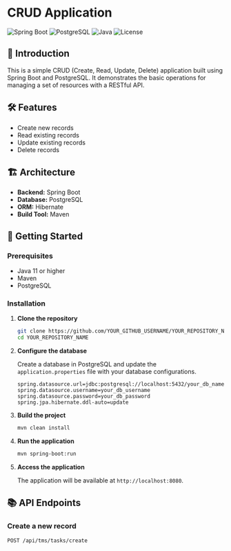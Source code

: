 # CRUD Application

![Spring Boot](https://img.shields.io/badge/Spring%20Boot-2.5.4-green)
![PostgreSQL](https://img.shields.io/badge/PostgreSQL-13-blue)
![Java](https://img.shields.io/badge/Java-11-orange)
![License](https://img.shields.io/badge/License-MIT-yellow)

## 🚀 Introduction

This is a simple CRUD (Create, Read, Update, Delete) application built using Spring Boot and PostgreSQL. It demonstrates the basic operations for managing a set of resources with a RESTful API.

## 🛠 Features

- Create new records
- Read existing records
- Update existing records
- Delete records

## 🏗 Architecture

- **Backend:** Spring Boot
- **Database:** PostgreSQL
- **ORM:** Hibernate
- **Build Tool:** Maven

## 🎯 Getting Started

### Prerequisites

- Java 11 or higher
- Maven
- PostgreSQL

### Installation

1. **Clone the repository**
    ```bash
    git clone https://github.com/YOUR_GITHUB_USERNAME/YOUR_REPOSITORY_NAME.git
    cd YOUR_REPOSITORY_NAME
    ```

2. **Configure the database**

    Create a database in PostgreSQL and update the `application.properties` file with your database configurations.
    ```properties
    spring.datasource.url=jdbc:postgresql://localhost:5432/your_db_name
    spring.datasource.username=your_db_username
    spring.datasource.password=your_db_password
    spring.jpa.hibernate.ddl-auto=update
    ```

3. **Build the project**
    ```bash
    mvn clean install
    ```

4. **Run the application**
    ```bash
    mvn spring-boot:run
    ```

5. **Access the application**

    The application will be available at `http://localhost:8080`.

## 📚 API Endpoints

### Create a new record
```http
POST /api/tms/tasks/create
